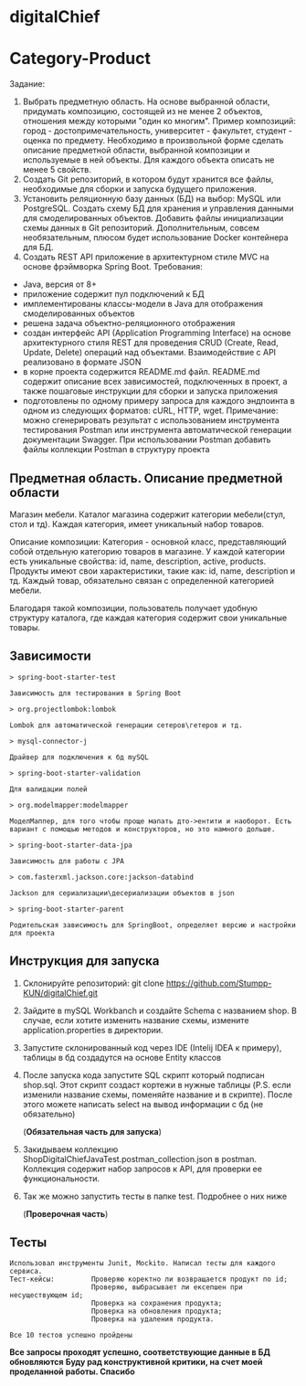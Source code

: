 # digitalChief

# Category-Product

Задание:
1. Выбрать предметную область. На основе выбранной области, придумать композицию,
состоящей из не менее 2 объектов, отношения между которыми "один ко многим". Пример
композиций: город - достопримечательность, университет - факультет, студент - оценка
по предмету. Необходимо в произвольной форме сделать описание предметной области,
выбранной композиции и используемые в ней объекты. Для каждого объекта описать не
менее 5 свойств.
2. Создать Git репозиторий, в котором будут хранится все файлы, необходимые для
сборки и запуска будущего приложения.
3. Установить реляционную базу данных (БД) на выбор: MySQL или PostgreSQL. Создать
схему БД для хранения и управления данными для смоделированных объектов. Добавить
файлы инициализации схемы данных в Git репозиторий. Дополнительным, совсем
необязательным, плюсом будет использование Docker контейнера для БД.
4. Создать REST API приложение в архитектурном стиле MVC на основе фрэймворка
Spring Boot. Требования:
 - Java, версия от 8+
 - приложение содержит пул подключений к БД
 - имплементированы классы-модели в Java для отображения смоделированных
объектов
 - решена задача объектно-реляционного отображения
 - создан интерфейс API (Application Programming Interface) на основе архитектурного
стиля REST для проведения CRUD (Create, Read, Update, Delete) операций над
объектами. Взаимодействие с API реализовано в формате JSON
 - в корне проекта содержится README.md файл. README.md содержит описание всех
зависимостей, подключенных в проект, а также пошаговые инструкции для сборки и
запуска приложения
 - подготовлены по одному примеру запроса для каждого эндпоинта в одном из
следующих форматов: сURL, HTTP, wget. Примечание: можно сгенерировать результат с
использованием инструмента тестирования Postman или инструмента автоматической
генерации документации Swagger. При использовании Postman добавить файлы
коллекции Postman в структуру проекта


## Предметная область. Описание предметной области

Магазин мебели. Каталог магазина содержит категории мебели(стул, стол и тд). Каждая категория, имеет уникальный набор товаров. 

Описание композиции: Категория - основной класс, представляющий собой отдельную категорию товаров в магазине. У каждой категории есть уникальные свойства: id, name, description, active, products. Продукты имеют свои характеристики, такие как: id, name, description и тд. Каждый товар, обязательно связан с определенной категорией мебели. 

Благодаря такой композиции, пользователь получает удобную структуру каталога, где каждая категория содержит свои уникальные товары.


## Зависимости

    > spring-boot-starter-test 

    Зависимость для тестирования в Spring Boot

    > org.projectlombok:lombok

    Lombok для автоматической генерации сетеров\гетеров и тд.

    > mysql-connector-j

    Драйвер для подключения к бд mySQL

    > spring-boot-starter-validation

    Для валидации полей

    > org.modelmapper:modelmapper

    МоделМаппер, для того чтобы проще мапать дто->ентити и наоборот. Есть вариант с помощью методов и конструкторов, но это намного дольше.

    > spring-boot-starter-data-jpa

    Зависимость для работы с JPA

    > com.fasterxml.jackson.core:jackson-databind

    Jackson для сериализации\десериализации объектов в json

    > spring-boot-starter-parent

    Родительская зависимость для SpringBoot, определяет версию и настройки для проекта



## Инструкция для запуска

1. Склонируйте репозиторий: git clone https://github.com/Stumpp-KUN/digitalChief.git

2. Зайдите в mySQL Workbanch и создайте Schema с названием shop. В случае, если хотите изменить название схемы, измените application.properties в директории.

3. Запустите склонированный код через IDE (Intelij IDEA к примеру), таблицы в бд создадутся на основе Entity классов

4. После запуска кода запустите SQL скрипт который подписан shop.sql. Этот скрипт создаст кортежи в нужные таблицы (P.S. если изменили название схемы, поменяйте название и в скрипте). После этого можете написать select на вывод информации с бд (не обязательно)

    (**Обязательная часть для запуска**)

5. Закидываем коллекцию ShopDigitalChiefJavaTest.postman_collection.json в postman. Коллекция содержит набор запросов к API, для проверки ее функциональности.

6. Так же можно запустить тесты в папке test. Подробнее о них ниже

    (**Проверочная часть**)



## Тесты

    Использовал инструменты Junit, Mockito. Написал тесты для каждого сервиса.
    Тест-кейсы:         Проверяю коректно ли возвращается продукт по id; 
                        Проверяю, выбрасывает ли ексепшен при несуществующем id;
                        Проверка на сохранения продукта;
                        Проверка на обновления продукта;
                        Проверка на удаления продукта.

    Все 10 тестов успешно пройдены

**Все запросы проходят успешно, соответствующие данные в БД обновляются**
**Буду рад конструктивной критики, на счет моей проделанной работы. Спасибо**



